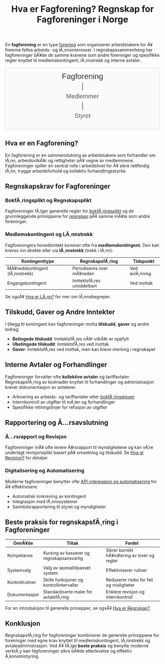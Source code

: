 ﻿---
title: "Hva er Fagforening? Regnskap for Fagforeninger i Norge"
meta_title: "Hva er Fagforening? Regnskap for Fagforeninger i Norge"
meta_description: 'En **fagforening** er en type [forening](/blogs/regnskap/hva-er-forening "Hva er Forening i Regnskap? RegnskapsfÃ¸ring for Foreninger og Organisasjoner") som or...'
slug: hva-er-fagforening
type: blog
layout: pages/single
---

En **fagforening** er en type [forening](/blogs/regnskap/hva-er-forening "Hva er Forening i Regnskap? RegnskapsfÃ¸ring for Foreninger og Organisasjoner") som organiserer arbeidstakere for Ã¥ fremme felles arbeids- og lÃ¸nnsinteresser. I regnskapssammenheng har fagforeninger bÃ¥de de samme kravene som andre foreninger og spesifikke regler knyttet til medlemskontingent, lÃ¸nnstrekk og interne avtaler.

![Illustrasjon av fagforeningens struktur](fagforening-roller.svg)

## Hva er en Fagforening?

En fagforening er en sammenslutning av arbeidstakere som forhandler om lÃ¸nn, arbeidsvilkÃ¥r og rettigheter pÃ¥ vegne av medlemmene. Fagforeninger spiller en sentral rolle i arbeidslivet for Ã¥ sikre rettferdig lÃ¸nn, trygge arbeidsforhold og kollektiv forhandlingsstyrke.

## Regnskapskrav for Fagforeninger

### BokfÃ¸ringsplikt og Regnskapsplikt

Fagforeninger fÃ¸lger generelle regler for [bokfÃ¸ringsplikt](/blogs/regnskap/hva-er-bokforingsplikt "Hva er BokfÃ¸ringsplikt? Komplett Guide til Norske BokfÃ¸ringskrav") og de grunnleggende prinsippene for [regnskap](/blogs/regnskap/hva-er-regnskap "Hva er Regnskap? En Dybdeanalyse for Norge") pÃ¥ samme mÃ¥te som andre foreninger.

### Medlemskontingent og LÃ¸nnstrekk

Fagforeningers hovedinntekt kommer ofte fra **medlemskontingent**. Den kan kreves inn direkte eller via **lÃ¸nnstrekk** (trekk i lÃ¸nn):

| Kontingenttype                      | RegnskapsfÃ¸ring             | Tidspunkt                        |
|------------------------------------|-----------------------------|----------------------------------|
| MÃ¥nedskontingent (lÃ¸nnstrekk)       | Periodiseres over mÃ¥neden   | Ved avlÃ¸nning                    |
| Engangskontingent                   | InntektsfÃ¸res umiddelbart   | Ved mottak                       |

Se ogsÃ¥ [Hva er LÃ¸nn?](/blogs/regnskap/hva-er-lonn "Hva er LÃ¸nn? Komplett Guide til LÃ¸nn i Norge") for mer om lÃ¸nnsbegreper.

## Tilskudd, Gaver og Andre Inntekter

I tillegg til kontingent kan fagforeninger motta **tilskudd**, **gaver** og andre bidrag:

* **Betingede tilskudd**: InntektsfÃ¸res nÃ¥r vilkÃ¥r er oppfylt
* **Ubetingede tilskudd**: InntektsfÃ¸res ved mottak
* **Gaver**: InntektsfÃ¸res ved mottak, men kan kreve merking i regnskapet

## Interne Avtaler og Forhandlinger

Fagforeninger forvalter ofte **kollektive avtaler** og tariffavtaler. RegnskapsfÃ¸ring av kostnader knyttet til forhandlinger og administrasjon krever dokumentasjon av avtalene:

* Arkivering av arbeids- og tariffavtaler etter [bokfÃ¸ringsloven](/blogs/regnskap/hva-er-bokforingsloven "Hva er BokfÃ¸ringsloven? Guide til Norske BokfÃ¸ringsregler")
* Internkontroll av utgifter til mÃ¸ter og forhandlinger
* Spesifikke retningslinjer for refusjon av utgifter

## Rapportering og Ã…rsavslutning

### Ã…rsrapport og Revisjon

Fagforeninger mÃ¥ ofte levere Ã¥rsrapport til myndighetene og kan vÃ¦re underlagt revisjonsplikt basert pÃ¥ omsetning og tilskudd. Se [Hva er Revisjon?](/blogs/regnskap/hva-er-revisjon "Hva er Revisjon? Komplett Guide til Revisjonskrav") for detaljer.

### Digitalisering og Automatisering

Moderne fagforeninger benytter ofte [API-integrasjon og automatisering](/blogs/regnskap/api-integrasjon-automatisering-regnskap "API-integrasjon, Automatisering og Regnskap") for Ã¥ effektivisere:

* Automatisk innkreving av kontingent
* Integrasjon med lÃ¸nnssystemer
* Sanntidsrapportering til styret og myndigheter

## Beste praksis for regnskapsfÃ¸ring i Fagforeninger

| OmrÃ¥de                | Tiltak                                    | Fordel                                  |
|-----------------------|-------------------------------------------|-----------------------------------------|
| Kompetanse            | Kursing av kasserer og regnskapsansvarlig | Sikrer korrekt hÃ¥ndtering av lover og regler |
| Systemvalg            | Valg av spesialtilpasset system           | Effektiviserer rutiner                  |
| Kontrollrutiner       | Skille funksjoner og kontrollintervaller  | Reduserer risiko for feil og misligheter |
| Dokumentasjon         | Standardiserte maler for avtalefÃ¸ring     | Enklere revisjon og internkontroll      |

For en introduksjon til generelle prinsipper, se ogsÃ¥ [Hva er Regnskap?](/blogs/regnskap/hva-er-regnskap "Hva er Regnskap? En Dybdeanalyse for Norge").

## Konklusjon

RegnskapsfÃ¸ring for fagforeninger kombinerer de generelle prinsippene for foreninger med egne krav knyttet til medlemskontingent, lÃ¸nnstrekk og avtaleadministrasjon. Ved Ã¥ fÃ¸lge **beste praksis** og benytte moderne verktÃ¸y kan fagforeninger sikre bÃ¥de etterlevelse og effektiv Ã¸konomistyring.






